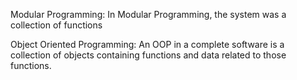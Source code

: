 Modular Programming:
In Modular Programming, the system was a collection of functions

Object Oriented Programming:
An OOP in a complete software is a collection of objects containing functions and data related to those functions.
